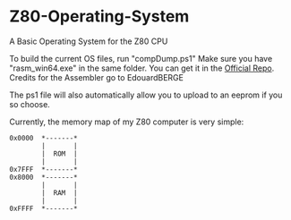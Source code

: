 # Z80-Operating-System
A Basic Operating System for the Z80 CPU

To build the current OS files, run "compDump.ps1"
Make sure you have "rasm_win64.exe" in the same folder. You can get it in the [Official Repo](https://github.com/EdouardBERGE/rasm). Credits for the Assembler go to EdouardBERGE

The ps1 file will also automatically allow you to upload to an eeprom if you so choose.

Currently, the memory map of my Z80 computer is very simple:

```
0x0000  *-------*
        |       |
        |  ROM  |
        |       |
0x7FFF  *-------*
0x8000  *-------*
        |       |
        |  RAM  |
        |       |
0xFFFF  *-------*
```